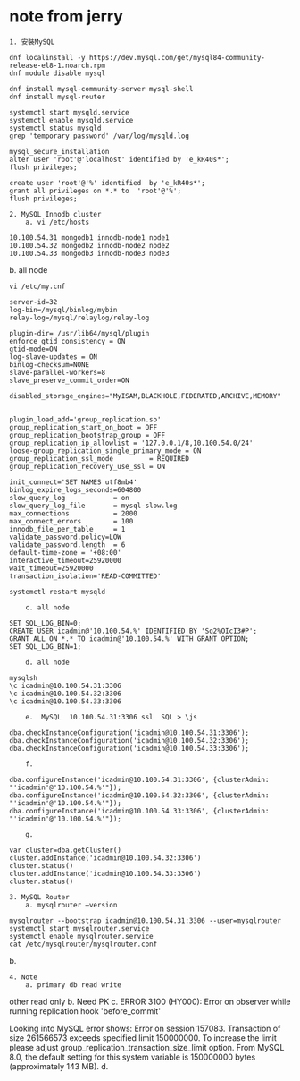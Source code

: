 # note from jerry

    1. 安裝MySQL
```shell
dnf localinstall -y https://dev.mysql.com/get/mysql84-community-release-el8-1.noarch.rpm
dnf module disable mysql

dnf install mysql-community-server mysql-shell
dnf install mysql-router

systemctl start mysqld.service
systemctl enable mysqld.service
systemctl status mysqld
grep 'temporary password' /var/log/mysqld.log

mysql_secure_installation
alter user 'root'@'localhost' identified by 'e_kR40s*';
flush privileges;

create user 'root'@'%' identified  by 'e_kR40s*';
grant all privileges on *.* to  'root'@'%';
flush privileges;
```
    2. MySQL Innodb cluster
        a. vi /etc/hosts
```shell
10.100.54.31 mongodb1 innodb-node1 node1
10.100.54.32 mongodb2 innodb-node2 node2
10.100.54.33 mongodb3 innodb-node3 node3
```
b. all node
```shell
vi /etc/my.cnf

server-id=32
log-bin=/mysql/binlog/mybin
relay-log=/mysql/relaylog/relay-log

plugin-dir= /usr/lib64/mysql/plugin
enforce_gtid_consistency = ON
gtid-mode=ON
log-slave-updates = ON
binlog-checksum=NONE
slave-parallel-workers=8
slave_preserve_commit_order=ON

disabled_storage_engines="MyISAM,BLACKHOLE,FEDERATED,ARCHIVE,MEMORY"


plugin_load_add='group_replication.so'
group_replication_start_on_boot = OFF
group_replication_bootstrap_group = OFF
group_replication_ip_allowlist = '127.0.0.1/8,10.100.54.0/24'
loose-group_replication_single_primary_mode = ON
group_replication_ssl_mode         = REQUIRED
group_replication_recovery_use_ssl = ON

init_connect='SET NAMES utf8mb4'
binlog_expire_logs_seconds=604800
slow_query_log            = on
slow_query_log_file       = mysql-slow.log
max_connections           = 2000
max_connect_errors        = 100
innodb_file_per_table     = 1
validate_password.policy=LOW
validate_password.length  = 6
default-time-zone = '+08:00'
interactive_timeout=25920000
wait_timeout=25920000
transaction_isolation='READ-COMMITTED'

systemctl restart mysqld
```
        c. all node
```shell
SET SQL_LOG_BIN=0;
CREATE USER icadmin@'10.100.54.%' IDENTIFIED BY 'Sq2%OIcI3#P';
GRANT ALL ON *.* TO icadmin@'10.100.54.%' WITH GRANT OPTION;
SET SQL_LOG_BIN=1;
```
        d. all node
```shell
mysqlsh
\c icadmin@10.100.54.31:3306
\c icadmin@10.100.54.32:3306
\c icadmin@10.100.54.33:3306
```
        e.  MySQL  10.100.54.31:3306 ssl  SQL > \js
```shell
dba.checkInstanceConfiguration('icadmin@10.100.54.31:3306');
dba.checkInstanceConfiguration('icadmin@10.100.54.32:3306');
dba.checkInstanceConfiguration('icadmin@10.100.54.33:3306');
```
        f. 
```shell
dba.configureInstance('icadmin@10.100.54.31:3306', {clusterAdmin: "'icadmin'@'10.100.54.%'"});
dba.configureInstance('icadmin@10.100.54.32:3306', {clusterAdmin: "'icadmin'@'10.100.54.%'"});
dba.configureInstance('icadmin@10.100.54.33:3306', {clusterAdmin: "'icadmin'@'10.100.54.%'"});
```
        g. 
```shell
var cluster=dba.getCluster()
cluster.addInstance('icadmin@10.100.54.32:3306')
cluster.status()
cluster.addInstance('icadmin@10.100.54.33:3306')
cluster.status()
```



    3. MySQL Router
        a. mysqlrouter –version
```shell
mysqlrouter --bootstrap icadmin@10.100.54.31:3306 --user=mysqlrouter
systemctl start mysqlrouter.service
systemctl enable mysqlrouter.service
cat /etc/mysqlrouter/mysqlrouter.conf
```
b.

    4. Note
        a. primary db read write
other read only
b. Need PK
c. ERROR 3100 (HY000): Error on observer while running replication hook 'before_commit'

Looking into MySQL error shows:
Error on session 157083. Transaction of size 261566573 exceeds specified limit 150000000. To increase the limit please adjust group_replication_transaction_size_limit option.
From MySQL 8.0, the default setting for this system variable is 150000000 bytes (approximately 143 MB).
d. 